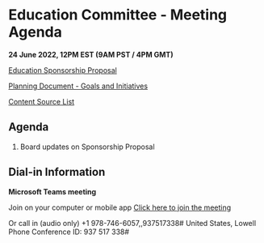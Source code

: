 # Education Committee - Meeting Agenda #
**24 June 2022, 12PM EST (9AM PST / 4PM GMT)**

[Education Sponsorship Proposal](https://docs.google.com/document/d/1j_JrNRRc1mhiNLwJr80aBGfjvytj48RCZDQYMeoV0j8/edit)

[Planning Document - Goals and Initiatives](https://docs.google.com/document/d/1nyJpuljntqjZAvaj3keNupyGNxOcLXjD8uxHagFZQb0/edit#heading=h.nri14opnpux4)

[Content Source List](https://docs.google.com/spreadsheets/d/1zYTgiUvdVPfmmgh48GVgvKBnJloJC7tsRcKdrGFQ3_A/edit#gid=0)

**Agenda**
---

1. Board updates on Sponsorship Proposal


**Dial-in Information**
---

**Microsoft Teams meeting**

Join on your computer or mobile app 
[Click here to join the meeting ](https://teams.microsoft.com/l/meetup-join/19%3ameeting_YTVjMmJiYTAtNzlmMC00NzU4LWFhN2EtMjdiMmM3YzNlOGYz%40thread.v2/0?context=%7b%22Tid%22%3a%22f0bdbbf2-cd76-4967-8c4c-50a802746912%22%2c%22Oid%22%3a%2233e33123-f641-455f-8467-58a715c2da80%22%7d)

Or call in (audio only) 
+1 978-746-6057,,937517338#   United States, Lowell 
Phone Conference ID: 937 517 338#
